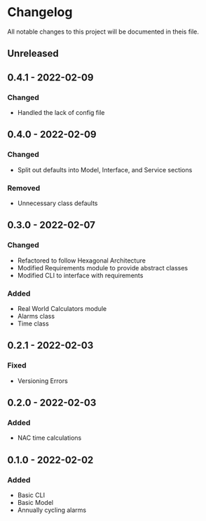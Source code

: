 # Changelog
All notable changes to this project will be documented in theis file.

## Unreleased

## 0.4.1 - 2022-02-09
### Changed
* Handled the lack of config file

## 0.4.0 - 2022-02-09
### Changed
* Split out defaults into Model, Interface, and Service sections

### Removed
* Unnecessary class defaults

## 0.3.0 - 2022-02-07
### Changed
* Refactored to follow Hexagonal Architecture
* Modified Requirements module to provide abstract classes
* Modified CLI to interface with requirements

### Added
* Real World Calculators module
* Alarms class
* Time class

## 0.2.1 - 2022-02-03
### Fixed
* Versioning Errors

## 0.2.0 - 2022-02-03
### Added
* NAC time calculations

## 0.1.0 - 2022-02-02
### Added
* Basic CLI
* Basic Model
* Annually cycling alarms